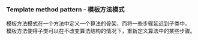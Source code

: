 ### Template method pattern - 模板方法模式

模板方法模式在一个方法中定义一个算法的骨架，而将一些步骤延迟到子类中。
模板方法使得子类可以在不改变算法结构的情况下，重新定义算法中的某些步骤。
